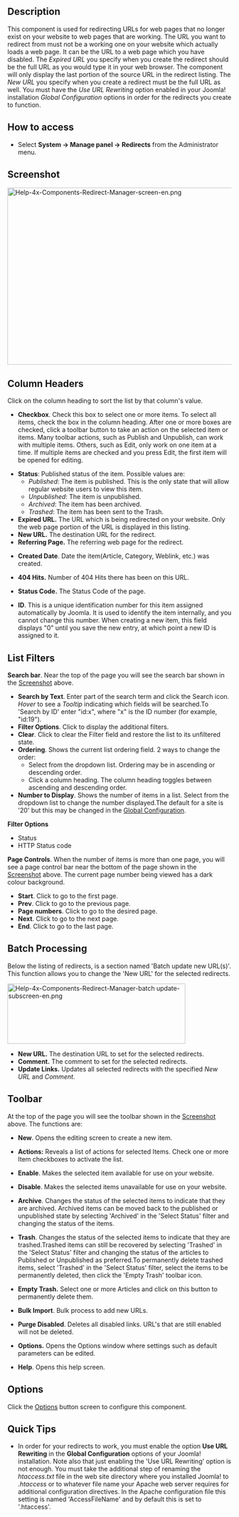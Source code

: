 <!-- Filename: Help4.x:Redirects:_Links / Display title: Redirects: Links -->

## Description

This component is used for redirecting URLs for web pages that no longer
exist on your website to web pages that are working. The URL you want to
redirect from must not be a working one on your website which actually
loads a web page. It can be the URL to a web page which you have
disabled. The *Expired URL* you specify when you create the redirect
should be the full URL as you would type it in your web browser. The
component will only display the last portion of the source URL in the
redirect listing. The *New URL* you specify when you create a redirect
must be the full URL as well. You must have the *Use URL Rewriting*
option enabled in your Joomla! installation *Global Configuration*
options in order for the redirects you create to function.

## How to access

- Select **System **→** Manage panel **→** Redirects** from the
  Administrator menu.

## Screenshot

<img
src="https://docs.joomla.org/images/e/ec/Help-4x-Components-Redirect-Manager-screen-en.png"
decoding="async" data-file-width="800" data-file-height="397"
width="800" height="397"
alt="Help-4x-Components-Redirect-Manager-screen-en.png" />

## Column Headers

Click on the column heading to sort the list by that column's value.

- **Checkbox**. Check this box to select one or more items. To select
  all items, check the box in the column heading. After one or more
  boxes are checked, click a toolbar button to take an action on the
  selected item or items. Many toolbar actions, such as Publish and
  Unpublish, can work with multiple items. Others, such as Edit, only
  work on one item at a time. If multiple items are checked and you
  press Edit, the first item will be opened for editing.

<!-- -->

- **Status**: Published status of the item. Possible values are:
  - *Published*: The item is published. This is the only state that will
    allow regular website users to view this item.
  - *Unpublished*: The item is unpublished.
  - *Archived*: The item has been archived.
  - *Trashed*: The item has been sent to the Trash.
- **Expired URL.** The URL which is being redirected on your website.
  Only the web page portion of the URL is displayed in this listing.
- **New URL.** The destination URL for the redirect.
- **Referring Page.** The referring web page for the redirect.

<!-- -->

- **Created Date**. Date the item(Article, Category, Weblink, etc.) was
  created.

<!-- -->

- **404 Hits.** Number of 404 Hits there has been on this URL.

<!-- -->

- **Status Code.** The Status Code of the page.

<!-- -->

- **ID**. This is a unique identification number for this item assigned
  automatically by Joomla. It is used to identify the item internally,
  and you cannot change this number. When creating a new item, this
  field displays "0" until you save the new entry, at which point a new
  ID is assigned to it.

## List Filters

**Search bar**. Near the top of the page you will see the search bar
shown in the [Screenshot](#screenshot) above.

- **Search by Text**. Enter part of the search term and click the Search
  icon. *Hover* to see a *Tooltip* indicating which fields will be
  searched.To 'Search by ID' enter "id:x", where "x" is the ID number
  (for example, "id:19").
- **Filter Options**. Click to display the additional filters.
- **Clear**. Click to clear the Filter field and restore the list to its
  unfiltered state.
- **Ordering**. Shows the current list ordering field. 2 ways to change
  the order:
  - Select from the dropdown list. Ordering may be in ascending or
    descending order.
  - Click a column heading. The column heading toggles between ascending
    and descending order.
- **Number to Display**. Shows the number of items in a list. Select
  from the dropdown list to change the number displayed.The default for
  a site is '20' but this may be changed in the [Global
  Configuration](https://docs.joomla.org/Help4.x:Site_Global_Configuration/en#defaultlistlimit "Help4.x:Site Global Configuration/en").

**Filter Options**

- Status
- HTTP Status code

**Page Controls**. When the number of items is more than one page, you
will see a page control bar near the bottom of the page shown in the
[Screenshot](#screenshot) above. The current page number being viewed
has a dark colour background.

- **Start**. Click to go to the first page.
- **Prev**. Click to go to the previous page.
- **Page numbers**. Click to go to the desired page.
- **Next**. Click to go to the next page.
- **End**. Click to go to the last page.

## Batch Processing

Below the listing of redirects, is a section named 'Batch update new
URL(s)'. This function allows you to change the 'New URL' for the
selected redirects.

<img
src="https://docs.joomla.org/images/thumb/a/af/Help-4x-Components-Redirect-Manager-batch_update-subscreen-en.png/400px-Help-4x-Components-Redirect-Manager-batch_update-subscreen-en.png"
decoding="async"
srcset="https://docs.joomla.org/images/a/af/Help-4x-Components-Redirect-Manager-batch_update-subscreen-en.png 1.5x"
data-file-width="600" data-file-height="203" width="400" height="135"
alt="Help-4x-Components-Redirect-Manager-batch update-subscreen-en.png" />

- **New URL.** The destination URL to set for the selected redirects.
- **Comment.** The comment to set for the selected redirects.
- **Update Links.** Updates all selected redirects with the specified
  *New URL* and *Comment*.

## Toolbar

At the top of the page you will see the toolbar shown in the
[Screenshot](#Screenshot) above. The functions are:

- **New**. Opens the editing screen to create a new item.

<!-- -->

- **Actions:** Reveals a list of actions for selected Items. Check one
  or more Item checkboxes to activate the list.

<!-- -->

- **Enable**. Makes the selected item available for use on your website.

<!-- -->

- **Disable**. Makes the selected items unavailable for use on your
  website.

<!-- -->

- **Archive**. Changes the status of the selected items to indicate that
  they are archived. Archived items can be moved back to the published
  or unpublished state by selecting 'Archived' in the 'Select Status'
  filter and changing the status of the items.

<!-- -->

- **Trash**. Changes the status of the selected items to indicate that
  they are trashed.Trashed items can still be recovered by selecting
  'Trashed' in the 'Select Status' filter and changing the status of the
  articles to Published or Unpublished as preferred.To permanently
  delete trashed items, select 'Trashed' in the 'Select Status' filter,
  select the items to be permanently deleted, then click the 'Empty
  Trash' toolbar icon.

<!-- -->

- **Empty Trash.** Select one or more Articles and click on this button
  to permanently delete them.

<!-- -->

- **Bulk Import**. Bulk process to add new URLs.

<!-- -->

- **Purge Disabled**. Deletes all disabled links. URL's that are still
  enabled will not be deleted.

<!-- -->

- **Options.** Opens the Options window where settings such as default
  parameters can be edited.

<!-- -->

- **Help**. Opens this help screen.

## Options

Click the
[Options](https://docs.joomla.org/Help4.x:Redirect:_Options/en "Help4.x:Redirect: Options/en")
button screen to configure this component.

## Quick Tips

- In order for your redirects to work, you must enable the option **Use
  URL Rewriting** in the **Global Configuration** options of your
  Joomla! installation. Note also that just enabling the 'Use URL
  Rewriting' option is not enough. You must take the additional step of
  renaming the *htaccess.txt* file in the web site directory where you
  installed Joomla! to *.htaccess* or to whatever file name your Apache
  web server requires for additional configuration directives. In the
  Apache configuration file this setting is named 'AccessFileName' and
  by default this is set to '.htaccess'.
